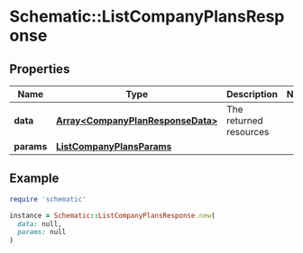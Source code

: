 # Schematic::ListCompanyPlansResponse

## Properties

| Name | Type | Description | Notes |
| ---- | ---- | ----------- | ----- |
| **data** | [**Array&lt;CompanyPlanResponseData&gt;**](CompanyPlanResponseData.md) | The returned resources |  |
| **params** | [**ListCompanyPlansParams**](ListCompanyPlansParams.md) |  |  |

## Example

```ruby
require 'schematic'

instance = Schematic::ListCompanyPlansResponse.new(
  data: null,
  params: null
)
```

